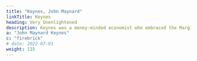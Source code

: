 ```yaml
---
title: "Keynes, John Maynard"
linkTitle: Keynes
heading: Very Unenlightened
description: Keynes was a money-minded economist who embraced the Marginal Revolution and corrupted Classical Economics into Neoclassical Economics leading to crises
a: "John Maynard Keynes"
c: "firebrick"
# date: 2022-07-01
weight: 115
---
```


